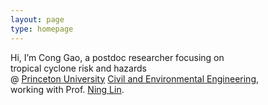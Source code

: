 ```yaml
---
layout: page
type: homepage
---
```


Hi, I’m Cong Gao, a postdoc researcher focusing on\
  tropical cyclone risk and hazards\
  @ [Princeton University](https://princeton.edu) [Civil and Environmental Engineering](https://cee.princeton.edu),\
  working with Prof. [Ning Lin](https://ninglin.princeton.edu).


